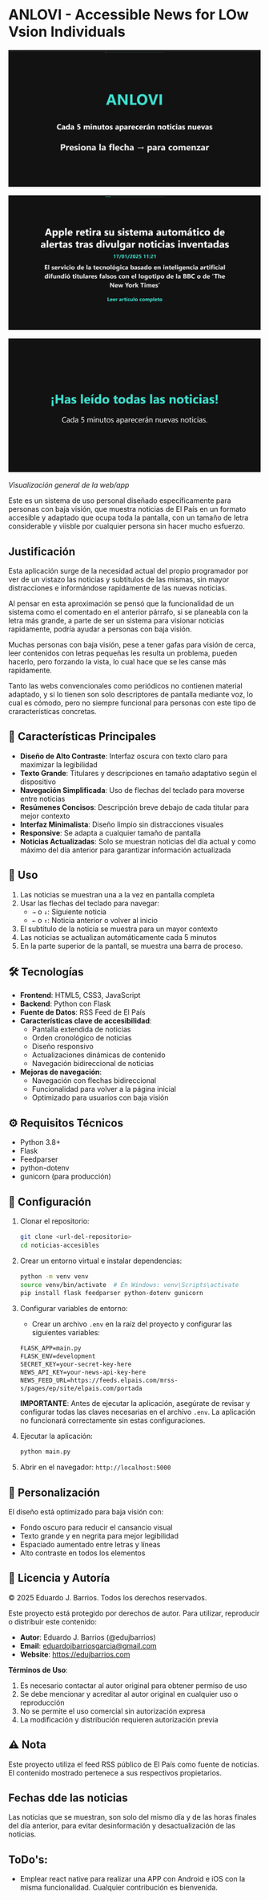 # ANLOVI - Accessible News for LOw Vsion Individuals

![Pantalla de inicio de ANLOVI](./attached_assets/image_1737117848001.png)

![Ejemplo de noticia en ANLOVI](./attached_assets/image_1737117895054.png)

![Mensaje de finalización de lectura](./attached_assets/image_1737117929067.png)

*Visualización general de la web/app*

Este es un sistema de uso personal diseñado específicamente para personas con baja visión, que muestra noticias de El País en un formato accesible y adaptado que ocupa toda la pantalla, con un tamaño de letra considerable y viisble por cualquier persona sin hacer mucho esfuerzo.

## Justificación

Esta aplicación surge de la necesidad actual del propio programador por ver de un vistazo las noticias y subtitulos de las mismas, sin mayor distracciones e informándose rapidamente de las nuevas noticias.

Al pensar en esta aproximación se pensó que la funcionalidad de un sistema como el comentado en el anterior párrafo, si se planeabla con la letra más grande, a parte de ser un sistema para visionar noticias rapidamente, podría ayudar a personas con baja visión.

Muchas personas con baja visión, pese a tener gafas para visión de cerca, leer contenidos con letras pequeñas les resulta un problema, pueden hacerlo, pero forzando la vista, lo cual hace que se les canse más rapidamente.

Tanto las webs convencionales como periódicos no contienen material adaptado, y si lo tienen son solo descriptores de pantalla mediante voz, lo cual es cómodo, pero no siempre funcional para personas con este tipo de craracterísticas concretas.


## 🎯 Características Principales

- **Diseño de Alto Contraste**: Interfaz oscura con texto claro para maximizar la legibilidad
- **Texto Grande**: Titulares y descripciones en tamaño adaptativo según el dispositivo
- **Navegación Simplificada**: Uso de flechas del teclado para moverse entre noticias
- **Resúmenes Concisos**: Descripción breve debajo de cada titular para mejor contexto
- **Interfaz Minimalista**: Diseño limpio sin distracciones visuales
- **Responsive**: Se adapta a cualquier tamaño de pantalla
- **Noticias Actualizadas**: Solo se muestran noticias del día actual y como máximo del día anterior para garantizar información actualizada

## 🚀 Uso

1. Las noticias se muestran una a la vez en pantalla completa
2. Usar las flechas del teclado para navegar:
   - `→` o `↓`: Siguiente noticia
   - `←` o `↑`: Noticia anterior o volver al inicio
3. El subtítulo de la noticia se muestra para un mayor contexto
4. Las noticias se actualizan automáticamente cada 5 minutos
5. En la parte superior de la pantall, se muestra una barra de proceso.


## 🛠 Tecnologías

- **Frontend**: HTML5, CSS3, JavaScript
- **Backend**: Python con Flask
- **Fuente de Datos**: RSS Feed de El País
- **Características clave de accesibilidad**:
  * Pantalla extendida de noticias
  * Orden cronológico de noticias
  * Diseño responsivo
  * Actualizaciones dinámicas de contenido
  * Navegación bidireccional de noticias
- **Mejoras de navegación**:
  * Navegación con flechas bidireccional
  * Funcionalidad para volver a la página inicial
  * Optimizado para usuarios con baja visión


## ⚙️ Requisitos Técnicos

- Python 3.8+
- Flask
- Feedparser
- python-dotenv
- gunicorn (para producción)

## 📝 Configuración

1. Clonar el repositorio:
   ```bash
   git clone <url-del-repositorio>
   cd noticias-accesibles
   ```

2. Crear un entorno virtual e instalar dependencias:
   ```bash
   python -m venv venv
   source venv/bin/activate  # En Windows: venv\Scripts\activate
   pip install flask feedparser python-dotenv gunicorn
   ```

3. Configurar variables de entorno:
   - Crear un archivo `.env` en la raíz del proyecto y configurar las siguientes variables:
   ```
   FLASK_APP=main.py
   FLASK_ENV=development
   SECRET_KEY=your-secret-key-here
   NEWS_API_KEY=your-news-api-key-here
   NEWS_FEED_URL=https://feeds.elpais.com/mrss-s/pages/ep/site/elpais.com/portada
   ```
   **IMPORTANTE**: Antes de ejecutar la aplicación, asegúrate de revisar y configurar todas las claves necesarias en el archivo `.env`. La aplicación no funcionará correctamente sin estas configuraciones.

4. Ejecutar la aplicación:
   ```bash
   python main.py
   ```

5. Abrir en el navegador: `http://localhost:5000`

## 🎨 Personalización

El diseño está optimizado para baja visión con:
- Fondo oscuro para reducir el cansancio visual
- Texto grande y en negrita para mejor legibilidad
- Espaciado aumentado entre letras y líneas
- Alto contraste en todos los elementos

## 📄 Licencia y Autoría

© 2025 Eduardo J. Barrios. Todos los derechos reservados.

Este proyecto está protegido por derechos de autor. Para utilizar, reproducir o distribuir este contenido:

- **Autor**: Eduardo J. Barrios (@edujbarrios)
- **Email**: eduardojbarriosgarcia@gmail.com
- **Website**: https://edujbarrios.com

**Términos de Uso**:
1. Es necesario contactar al autor original para obtener permiso de uso
2. Se debe mencionar y acreditar al autor original en cualquier uso o reproducción
3. No se permite el uso comercial sin autorización expresa
4. La modificación y distribución requieren autorización previa

## ⚠️ Nota

Este proyecto utiliza el feed RSS público de El País como fuente de noticias. El contenido mostrado pertenece a sus respectivos propietarios.


## Fechas dde las noticias

Las noticias que se muestran, son solo del mismo día y de las horas finales del día anterior, para evitar desinformación y desactualización de las noticias.


## ToDo's:

- Emplear react native para realizar una APP con Android e iOS con la misma funcionalidad. Cualquier contribución es bienvenida. 













